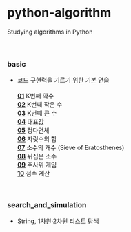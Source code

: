 # python-algorithm
 Studying algorithms in Python<br><br><br>

### basic
- 코드 구현력을 기르기 위한 기본 연습<br><br>
**[01](https://github.com/eunji-universe/python-algorithm/blob/master/basic/question1.py)**  K번째 약수<br>
**[02](https://github.com/eunji-universe/python-algorithm/blob/master/basic/question2.py)**  K번째 작은 수<br>
**[03](https://github.com/eunji-universe/python-algorithm/blob/master/basic/question3.py)**  K번째 큰 수<br>
**[04](https://github.com/eunji-universe/python-algorithm/blob/master/basic/question4.py)**  대표값<br>
**[05](https://github.com/eunji-universe/python-algorithm/blob/master/basic/question5.py)**  정다면체<br>
**[06](https://github.com/eunji-universe/python-algorithm/blob/master/basic/question6.py)**  자릿수의 합<br>
**[07](https://github.com/eunji-universe/python-algorithm/blob/master/basic/question7.py)**  소수의 개수 (Sieve of Eratosthenes)<br>
**[08](https://github.com/eunji-universe/python-algorithm/blob/master/basic/question8.py)**  뒤집은 소수<br>
**[09](https://github.com/eunji-universe/python-algorithm/blob/master/basic/question9.py)**  주사위 게임<br>
**[10](https://github.com/eunji-universe/python-algorithm/blob/master/basic/question10.py)** 점수 계산<br>
<br>

### search_and_simulation
- String, 1차원·2차원 리스트 탐색
